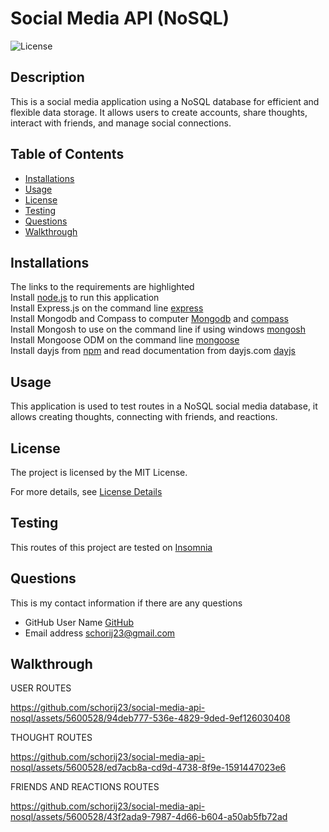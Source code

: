 # Social Media API (NoSQL)

![License](https://img.shields.io/badge/License-MIT-yellow.svg)

## Description
This is a social media application using a NoSQL database for efficient and flexible data storage. It allows users to create accounts, share thoughts, interact with friends, and manage social connections.

## Table of Contents

* [Installations](#installations)
* [Usage](#usage)
* [License](#license)
* [Testing](#testing)
* [Questions](#questions)
* [Walkthrough](#walkthrough)

## Installations
The links to the requirements are highlighted<br>
Install [node.js](https://nodejs.org/en) to run this application<br>
Install Express.js on the command line [express](https://www.npmjs.com/package/express)<br>
Install Mongodb and Compass to computer [Mongodb](https://www.mongodb.com/try/download/community/) and [compass](https://www.mongodb.com/products/tools/compass)<br>
Install Mongosh to use on the command line if using windows [mongosh](https://www.mongodb.com/docs/mongodb-shell/install/)<br>
Install Mongoose ODM on the command line [mongoose](https://www.npmjs.com/package/mongoose)<br>
Install dayjs from [npm](https://www.npmjs.com/package/dayjs) and read documentation from dayjs.com [dayjs](https://day.js.org/docs/en/installation/node-js)

## Usage
This application is used to test routes in a NoSQL social media database, it allows creating thoughts, connecting with friends, and reactions.

## License
The project is licensed by the MIT License.

For more details, see [License Details](https://choosealicense.com/licenses/mit/)

## Testing
This routes of this project are tested on [Insomnia](https://insomnia.rest/)

## Questions

  This is my contact information if there are any questions

  - GitHub User Name [GitHub](https://github.com/schorij23) 
  - Email address schorij23@gmail.com

## Walkthrough
USER ROUTES<br>

https://github.com/schorij23/social-media-api-nosql/assets/5600528/94deb777-536e-4829-9ded-9ef126030408<br>

THOUGHT ROUTES<br>

https://github.com/schorij23/social-media-api-nosql/assets/5600528/ed7acb8a-cd9d-4738-8f9e-1591447023e6<br>

FRIENDS AND REACTIONS ROUTES<br>

https://github.com/schorij23/social-media-api-nosql/assets/5600528/43f2ada9-7987-4d66-b604-a50ab5fb72ad